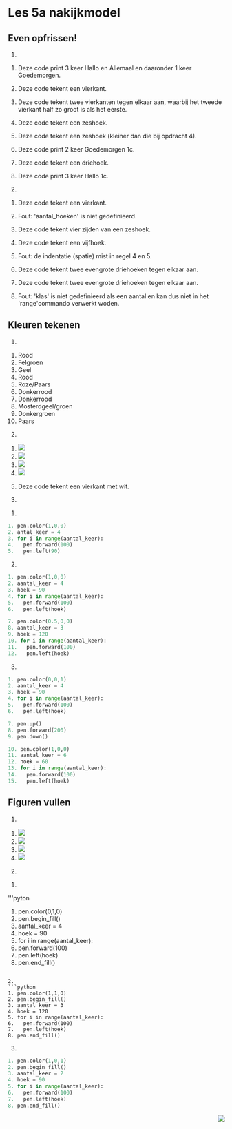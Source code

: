 # Les 5a nakijkmodel

## Even opfrissen!

1)
1. Deze code print 3 keer Hallo en Allemaal en daaronder 1 keer Goedemorgen.

2. Deze code tekent een vierkant.

3. Deze code tekent twee vierkanten tegen elkaar aan, waarbij het tweede vierkant half zo groot is als het eerste.

4. Deze code tekent een zeshoek.

5. Deze code tekent een zeshoek (kleiner dan die bij opdracht 4).

6. Deze code print 2 keer Goedemorgen 1c.

7. Deze code tekent een driehoek.

8. Deze code print 3 keer Hallo 1c.

2)
1. Deze code tekent een vierkant.

2. Fout: 'aantal_hoeken' is niet gedefinieerd.

3. Deze code tekent vier zijden van een zeshoek.

4. Deze code tekent een vijfhoek. 

5. Fout: de indentatie (spatie) mist in regel 4 en 5.

6. Deze code tekent twee evengrote driehoeken tegen elkaar aan.

7. Deze code tekent twee evengrote driehoeken tegen elkaar aan.

8. Fout: 'klas' is niet gedefinieerd als een aantal en kan dus niet in het 'range'commando verwerkt woden.

## Kleuren tekenen

1)
1. Rood
2. Felgroen
3. Geel
4. Rood
5. Roze/Paars
6. Donkerrood
7. Donkerrood
8. Mosterdgeel/groen
9. Donkergroen
10. Paars

2)
1. <img src="../../img/vierkant blauw lijn.PNG">

2. <img src="../../img/halve zeshoek rood lijn.PNG">

3. <img src="../../img/driehoek blauw lijn.PNG">

4. <img src="../../img/vierkant zwart driehoek groen lijn.PNG">

5. Deze code tekent een vierkant met wit. 

3)
1.
```python
1. pen.color(1,0,0)
2. antal_keer = 4
3. for i in range(aantal_keer):
4.   pen.forward(100)
5.   pen.left(90)
```

2. 
```python
1. pen.color(1,0,0)
2. aantal_keer = 4
3. hoek = 90
4. for i in range(aantal_keer):
5.   pen.forward(100)
6.   pen.left(hoek)

7. pen.color(0.5,0,0)
8. aantal_keer = 3
9. hoek = 120
10. for i in range(aantal_keer):
11.   pen.forward(100)
12.   pen.left(hoek)
```

3. 
```python
1. pen.color(0,0,1)
2. aantal_keer = 4
3. hoek = 90
4. for i in range(aantal_keer):
5.   pen.forward(100)
6.   pen.left(hoek)

7. pen.up()
8. pen.forward(200)
9. pen.down()

10. pen.color(1,0,0)
11. aantal_keer = 6
12. hoek = 60
13. for i in range(aantal_keer):
14.   pen.forward(100)
15.   pen.left(hoek)
```

## Figuren vullen

1)
1. <img src="../../img/oranje vierkant gevuld.PNG">

2. <img src="../../img/zeshoek rood lijn.PNG">

3. <img src="../../img/halve zeshoek blauw gevuld.PNG">

4. <img src="../../img/driehoek turqoise lijn.PNG">

2)
1.
'''pyton
1. pen.color(0,1,0)
2. pen.begin_fill()
3. aantal_keer = 4
4. hoek = 90
5. for i in range(aantal_keer):
6.   pen.forward(100)
7.   pen.left(hoek) 
8. pen.end_fill()     
```

2.
```python
1. pen.color(1,1,0)
2. pen.begin_fill()
3. aantal_keer = 3
4. hoek = 120
5. for i in range(aantal_keer):
6.   pen.forward(100)
7.   pen.left(hoek) 
8. pen.end_fill()     
```

3.
```python
1. pen.color(1,0,1)
2. pen.begin_fill()
3. aantal_keer = 2
4. hoek = 90
5. for i in range(aantal_keer):
6.   pen.forward(100)
7.   pen.left(hoek) 
8. pen.end_fill()    
```

<img src="../../img/logoCSCert_10cm.jpg" align="right">

